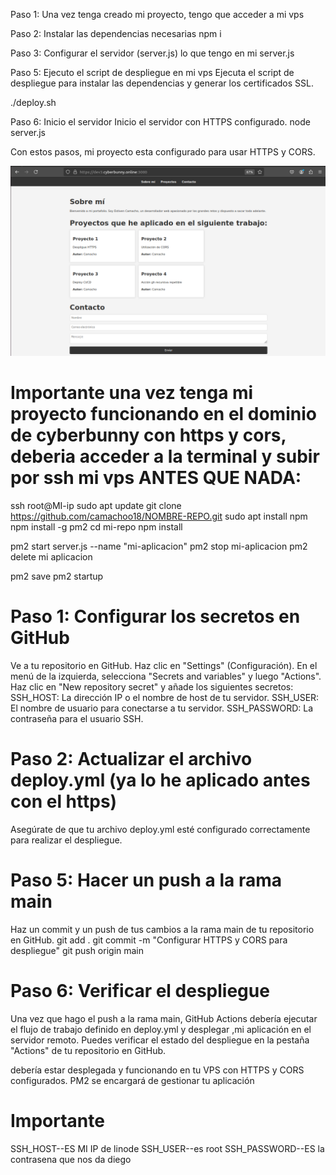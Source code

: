 Paso 1: Una vez tenga creado mi proyecto, tengo que acceder a mi vps

Paso 2: Instalar las dependencias necesarias
npm i

Paso 3: Configurar el servidor (server.js)
lo que tengo en mi server.js

Paso 5: Ejecuto el script de despliegue en mi vps 
Ejecuta el script de despliegue para instalar las dependencias y generar los certificados SSL.

./deploy.sh

Paso 6: Inicio el servidor
Inicio el servidor con HTTPS configurado.
node server.js

Con estos pasos, mi proyecto esta configurado para usar HTTPS y CORS.

![alt text](image.png)



# Importante una vez tenga mi proyecto funcionando en el dominio de cyberbunny con https y cors, deberia acceder a la terminal y subir por ssh mi vps ANTES QUE NADA:
ssh root@MI-ip
sudo apt update
git clone https://github.com/camachoo18/NOMBRE-REPO.git
sudo apt install npm
npm install -g pm2
cd mi-repo
npm install

pm2 start server.js --name "mi-aplicacion"
pm2 stop mi-aplicacion
pm2 delete mi aplicacion

pm2 save
pm2 startup

# Paso 1: Configurar los secretos en GitHub
Ve a tu repositorio en GitHub.
Haz clic en "Settings" (Configuración).
En el menú de la izquierda, selecciona "Secrets and variables" y luego "Actions".
Haz clic en "New repository secret" y añade los siguientes secretos:
SSH_HOST: La dirección IP o el nombre de host de tu servidor.
SSH_USER: El nombre de usuario para conectarse a tu servidor.
SSH_PASSWORD: La contraseña para el usuario SSH.

# Paso 2: Actualizar el archivo deploy.yml (ya lo he aplicado antes con el https)
Asegúrate de que tu archivo deploy.yml esté configurado correctamente para realizar el despliegue.

# Paso 5: Hacer un push a la rama main
Haz un commit y un push de tus cambios a la rama main de tu repositorio en GitHub.
git add .
git commit -m "Configurar HTTPS y CORS para despliegue"
git push origin main

# Paso 6: Verificar el despliegue
Una vez que hago el push a la rama main, GitHub Actions debería ejecutar el flujo de trabajo definido en deploy.yml y desplegar ,mi aplicación en el servidor remoto. Puedes verificar el estado del despliegue en la pestaña "Actions" de tu repositorio en GitHub.

 debería estar desplegada y funcionando en tu VPS con HTTPS y CORS configurados. PM2 se encargará de gestionar tu aplicación


# Importante
SSH_HOST--ES MI IP de linode
SSH_USER--es root
SSH_PASSWORD--ES la contrasena que nos da diego
